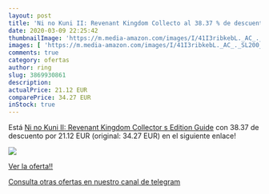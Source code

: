```yaml
---
layout: post
title: 'Ni no Kuni II: Revenant Kingdom Collecto al 38.37 % de descuento'
date: 2020-03-09 22:25:42
thumbnailImage: 'https://m.media-amazon.com/images/I/41I3ribkebL._AC_._SL200_.jpg'
images: [ 'https://m.media-amazon.com/images/I/41I3ribkebL._AC_._SL200_.jpg' ]
comments: true
category: ofertas
author: ring
slug: 3869930861
description:
actualPrice: 21.12 EUR
comparePrice: 34.27 EUR
inStock: true
---
```


Está [Ni no Kuni II: Revenant Kingdom Collector s Edition Guide](https://www.amazon.com/dp/3869930861/?tag=redken08-20) con 38.37 de descuento por 21.12 EUR (original: 34.27 EUR) en el siguiente enlace!

[![](https://m.media-amazon.com/images/I/41I3ribkebL._AC_._SL200_.jpg)](https://www.amazon.com/dp/3869930861/?tag=redken08-20)

[Ver la oferta!!](https://www.amazon.com/dp/3869930861/?tag=redken08-20)

[Consulta otras ofertas en nuestro canal de telegram](https://t.me/s/ofertas25)
